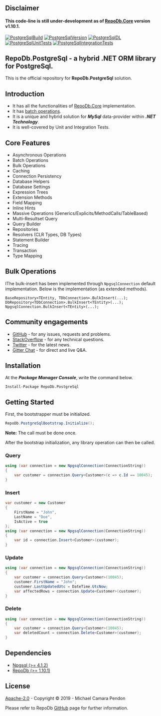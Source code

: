 ## Disclaimer

#### This code-line is still under-development as of [RepoDb.Core](https://github.com/mikependon/RepoDb/tree/master/RepoDb.Core) version v1.10.1.

[![PostgreSqlBuild](https://img.shields.io/appveyor/ci/mikependon/repodb-6adn4?style=flat-square)](https://ci.appveyor.com/project/mikependon/repodb-6adn4)
[![PostgreSqlVersion](https://img.shields.io/nuget/v/RepoDb.PostgreSql?style=flat-square)](https://www.nuget.org/packages/RepoDb.PostgreSql)
[![PostgreSqlDL](https://img.shields.io/nuget/dt/repodb.postgresql?style=flat-square)](https://www.nuget.org/packages/RepoDb.PostgreSql)
[![PostgreSqlUnitTests](https://img.shields.io/appveyor/tests/mikependon/repodb-t2hy7?label=unit&style=flat-square)](https://ci.appveyor.com/project/mikependon/repodb-t2hy7/build/tests)
[![PostgreSqlIntegrationTests](https://img.shields.io/appveyor/tests/mikependon/repodb-o4t48?label=integration&style=flat-square)](https://ci.appveyor.com/project/mikependon/repodb-o4t48/build/tests)

## RepoDb.PostgreSql - a hybrid .NET ORM library for PostgreSql.

This is the official repository for **RepoDb.PostgreSql** solution.

## Introduction

- It has all the functionalities of [RepoDb.Core](https://github.com/mikependon/RepoDb/tree/master/RepoDb.Core) implementation.
- It has [batch operations](https://github.com/mikependon/RepoDb/wiki/Batch-Operations-vs-Bulk-Operations).
- It is a unique and hybrid solution for ***MySql*** data-provider within ***.NET Technology***.
- It is well-covered by Unit and Integration Tests.

## Core Features
 
- Asynchronous Operations
- Batch Operations
- Bulk Operations
- Caching
- Connection Persistency
- Database Helpers
- Database Settings
- Expression Trees
- Extension Methods
- Field Mapping
- Inline Hints
- Massive Operations (Generics/Explicits/MethodCalls/TableBased)
- Multi-Resultset Query
- Query Builder
- Repositories
- Resolvers (CLR Types, DB Types)
- Statement Builder
- Tracing
- Transaction
- Type Mapping

## Bulk Operations 

IThe bulk-insert has been implemented through `NpgsqlConnection` default implementation. Below is the implementation (as extended methods).

```
BaseRepository<TEntity, TDbConnection>.BulkInsert(...);
DbRepository<TDbConnection>.BulkInsert<TEntity>(...);
NpgsqlConnection.BulkInsert<TEntity>(...);
```

## Community engagements

- [GitHub](https://github.com/mikependon/RepoDb/issues) - for any issues, requests and problems.
- [StackOverflow](https://stackoverflow.com/questions/tagged/repodb) - for any technical questions.
- [Twitter](https://twitter.com/search?q=%23repodb) - for the latest news.
- [Gitter Chat](https://gitter.im/RepoDb/community) - for direct and live Q&A.

## Installation

At the ***Package Manager Console***, write the command below.

```
Install-Package RepoDb.PostgreSql
```

## Getting Started

First, the bootstrapper must be initialized.

```csharp
RepoDb.PostgreSqlBootstrap.Initialize();
```

**Note:** The call must be done once.

After the bootstrap initialization, any library operation can then be called.

### Query

```csharp
using (var connection = new NpgsqlConnection(ConnectionString))
{
	var customer = connection.Query<Customer>(c => c.Id == 10045);
}
```

### Insert

```csharp
var customer = new Customer
{
	FirstName = "John",
	LastName = "Doe",
	IsActive = true
};
using (var connection = new NpgsqlConnection(ConnectionString))
{
	var id = connection.Insert<Customer>(customer);
}
```

### Update

```csharp
using (var connection = new NpgsqlConnection(ConnectionString))
{
	var customer = connection.Query<Customer>(10045);
	customer.FirstName = "John";
	customer.LastUpdatedUtc = DateTime.UtcNow;
	var affectedRows = connection.Update<Customer>(customer);
}
```

### Delete

```csharp
using (var connection = new NpgsqlConnection(ConnectionString))
{
	var customer = connection.Query<Customer>(10045);
	var deletedCount = connection.Delete<Customer>(customer);
}
```

## Dependencies

- [Npgsql (>= 4.1.2)](https://www.nuget.org/packages/Npgsql/)
- [RepoDb (>= 1.10.1)](https://www.nuget.org/packages/RepoDb.SqLite/)

## License

[Apache-2.0](http://apache.org/licenses/LICENSE-2.0.html) - Copyright © 2019 - Michael Camara Pendon

Please refer to RepoDb [GitHub](https://github.com/mikependon/RepoDb) page for further information.
